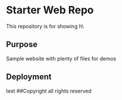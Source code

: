 # Starter Web Repo

This repository is for showing h\
## Purpose

Sample website with plenty of files for demos

## Deployment
test
##Copyright
all rights reserved
